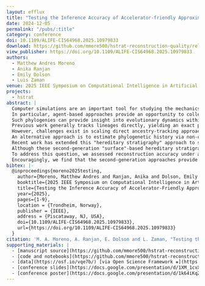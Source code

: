 ```yaml
---
layout: efflux
title: "Testing the Inference Accuracy of Accelerator-friendly Approximate Phylogeny Tracking"
date: 2024-12-05
permalink: "/pubs/:title"
category: conference
doi: 10.1109/ALIFE-CIS64968.2025.10979833
download: https://github.com/mmore500/hstrat-reconstruction-quality/releases/download/v1.1.0/2024390545.pdf
view_publisher: https://doi.org/10.1109/ALIFE-CIS64968.2025.10979833
authors:
  - Matthew Andres Moreno
  - Anika Ranjan
  - Emily Dolson
  - Luis Zaman
venue: 2025 IEEE Symposium on Computational Intelligence in Artificial Life and Cooperative Intelligent Systems
projects:
  - hstrat
abstract: |
  Computer simulations are an important tool for studying the mechanics of biological evolution.
  In particular, agent-based approaches provide an opportunity to collect high-quality records of ancestry relationships.
  Such phylogenies can provide insight into evolutionary dynamics within these simulations.
  Previous work generally tracks lineages directly, yielding an exact phylogenetic record of evolutionary history.
  However, challenges exist in scaling direct ancestry-tracking approaches to highly-distributed, many-processor evolution *in silico*.
  An alternative approach is to estimate phylogenetic history via non-coding annotations on digital genomes, akin to how bioinformaticians build phylogenies by assessing genetic similarities between organisms.
  Recent work has extended this "hereditary stratigraphy" approach to support powerful hardware accelerator platforms, such as the Cerebras Wafer-Scale Engine.
  Although these second-generation "surface"-based hereditary stratigraphy algorithms have demonstrated order-of-magnitude speedups over first-generation "column"-based algorithms, it remains unknown how they impact the accuracy of reconstructed phylogenies.
  To address this question, we assessed reconstruction accuracy under alternative configurations across a matrix of evolutionary conditions varying in selection pressure, spatial structure, and ecological dynamics.
  Encouragingly, we find that the second-generation approaches provide higher reconstruction quality across most surveyed conditions.
bibtex: |-
  @inproceedings{moreno2025testing,
    author={Moreno, Matthew Andres and Ranjan, Anika and Dolson, Emily and Zaman, Luis},
    booktitle={2025 IEEE Symposium on Computational Intelligence in Artificial Life and Cooperative Intelligent Systems (ALIFE-CIS)},
    title={Testing the Inference Accuracy of Accelerator-Friendly Approximate Phylogeny Tracking},
    year={2025},
    pages={1-9},
    location = {Trondheim, Norway},
    publisher = {IEEE},
    address = {Piscataway, NJ, USA},
    doi={10.1109/ALIFE-CIS64968.2025.10979833},
    url={https://doi.org/10.1109/ALIFE-CIS64968.2025.10979833}
  }
citation: 'M. A. Moreno, A. Ranjan, E. Dolson and L. Zaman, "Testing the Inference Accuracy of Accelerator-Friendly Approximate Phylogeny Tracking," 2025 IEEE Symposium on Computational Intelligence in Artificial Life and Cooperative Intelligent Systems (ALIFE-CIS), Trondheim, Norway, 2025, pp. 1-9, doi: 10.1109/ALIFE-CIS64968.2025.10979833.'
supporting_materials: |
  - [manuscript source](https://github.com/mmore500/hstrat-reconstruction-quality/) [via GitHub <i class="icon-github-1"></i>](https://github.com/)
  - [code and notebooks](https://github.com/mmore500/hstrat-reconstruction-quality/) [via GitHub <i class="icon-github-1"></i>](https://github.com/)
  - [data](https://osf.io/vqe7b/) [via Open Science Framework ❋](https://osf.io)
  - [conference slides](https://docs.google.com/presentation/d/1XM_1cvXs6pVYpKzuTeSV8r_rLwNHncmAg3Jye4AjcjA) [via Google Slides](https://workspace.google.com/products/slides/)
  - [conference poster](https://docs.google.com/presentation/d/1k64iKqZsmsxi7gqmG1uR_9eLlG5M-T-sg5AJ0ras5cY) [via Google Slides](https://workspace.google.com/products/slides/)
---
```

